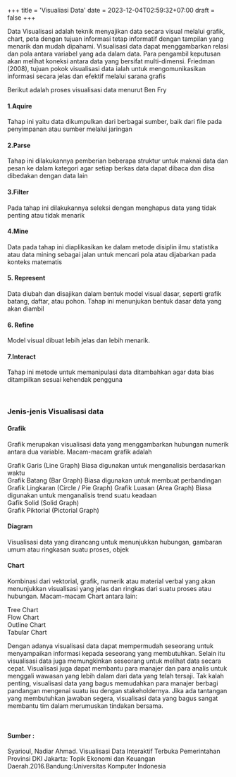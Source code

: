 +++
title = 'Visualiasi Data'
date = 2023-12-04T02:59:32+07:00
draft = false
+++

Data Visualisasi adalah teknik menyajikan data secara visual melalui grafik, chart, peta dengan tujuan informasi tetap informatif dengan tampilan yang menarik dan mudah dipahami. Visualisasi data dapat menggambarkan relasi dan pola antara variabel yang ada dalam data. Para pengambil keputusan akan melihat koneksi antara data yang bersifat multi-dimensi. Friedman (2008), tujuan pokok visualisasi data ialah untuk mengomunikasikan informasi secara jelas dan efektif melalui sarana grafis

Berikut adalah proses visualisasi data menurut Ben Fry


#### 1.Aquire
Tahap ini yaitu data dikumpulkan dari berbagai sumber, baik dari file pada penyimpanan atau sumber melalui jaringan

#### 2.Parse
Tahap ini dilakukannya pemberian beberapa struktur untuk maknai data dan pesan ke dalam kategori agar setiap berkas data dapat dibaca dan disa dibedakan dengan data lain

#### 3.Filter
Pada tahap ini dilakukannya seleksi dengan menghapus data yang tidak penting atau tidak menarik

#### 4.Mine
Data pada tahap ini diaplikasikan ke dalam metode disiplin ilmu statistika atau data mining sebagai jalan untuk mencari pola atau dijabarkan pada konteks matematis

#### 5. Represent
Data diubah dan disajikan dalam bentuk model visual dasar, seperti grafik batang, daftar, atau pohon. Tahap ini menunjukan bentuk dasar data yang akan diambil

#### 6. Refine
Model visual dibuat lebih jelas dan lebih menarik.

#### 7.Interact
Tahap ini metode untuk memanipulasi data ditambahkan agar data bias ditampilkan sesuai kehendak pengguna

&nbsp;

### Jenis-jenis Visualisasi data

#### Grafik
Grafik merupakan visualisasi data yang menggambarkan hubungan numerik antara dua variable. Macam-macam grafik adalah

Grafik Garis (Line Graph)
Biasa digunakan untuk menganalisis berdasarkan waktu\
Grafik Batang (Bar Graph) Biasa digunakan untuk membuat perbandingan\
Grafik Lingkaran (Circle / Pie Graph)
Grafik Luasan (Area Graph) Biasa digunakan untuk menganalisis trend suatu keadaan\
Gafik Solid (Solid Graph)\
Grafik Piktorial (Pictorial Graph)

#### Diagram
Visualisasi data yang dirancang untuk menunjukkan hubungan, gambaran umum atau ringkasan suatu proses, objek

#### Chart
Kombinasi dari vektorial, grafik, numerik atau material verbal yang akan menunjukkan visualisasi yang jelas dan ringkas dari suatu proses atau hubungan. Macam-macam Chart antara lain:

Tree Chart\
Flow Chart\
Outline Chart\
Tabular Chart

Dengan adanya visualisasi data dapat mempermudah seseorang untuk menyampaikan informasi kepada seseorang yang membutuhkan. Selain itu visualisasi data juga memungkinkan seseorang untuk melihat data secara cepat. Visualisasi juga dapat membantu para manajer dan para analis untuk menggali wawasan yang lebih dalam dari data yang telah tersaji. Tak kalah penting, visualisasi data yang bagus memudahkan para manajer berbagi pandangan mengenai suatu isu dengan stakeholdernya. Jika ada tantangan yang membutuhkan jawaban segera, visualisasi data yang bagus sangat membantu tim dalam merumuskan tindakan bersama.

&nbsp;
#### Sumber :

Syarioul, Nadiar Ahmad. Visualisasi Data Interaktif Terbuka Pemerintahan Provinsi DKI Jakarta: Topik Ekonomi dan Keuangan Daerah.2016.Bandung:Universitas Komputer Indonesia

